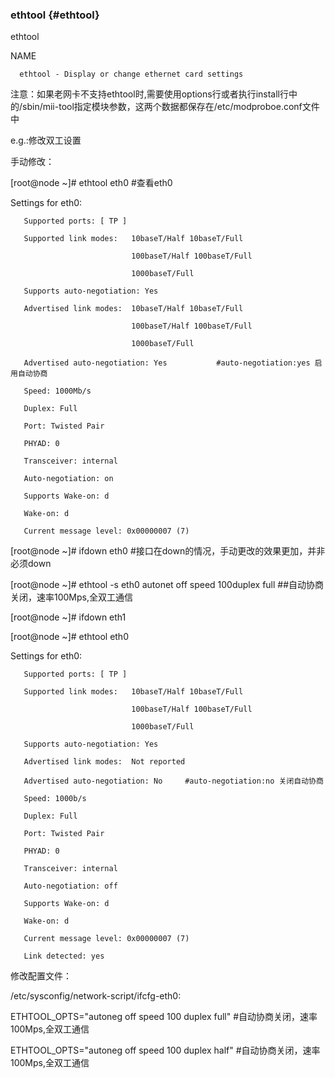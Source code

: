 ### ethtool {#ethtool}

ethtool

NAME

      ethtool - Display or change ethernet card settings

注意：如果老网卡不支持ethtool时,需要使用options行或者执行install行中的/sbin/mii-tool指定模块参数，这两个数据都保存在/etc/modproboe.conf文件中

e.g.:修改双工设置

手动修改：

[root@node ~]# ethtool eth0  #查看eth0

Settings for eth0:

       Supported ports: [ TP ]

       Supported link modes:   10baseT/Half 10baseT/Full

                               100baseT/Half 100baseT/Full

                               1000baseT/Full

       Supports auto-negotiation: Yes                                      

       Advertised link modes:  10baseT/Half 10baseT/Full

                               100baseT/Half 100baseT/Full

                               1000baseT/Full

       Advertised auto-negotiation: Yes           #auto-negotiation:yes 启用自动协商

       Speed: 1000Mb/s

       Duplex: Full

       Port: Twisted Pair

       PHYAD: 0

       Transceiver: internal

       Auto-negotiation: on

       Supports Wake-on: d

       Wake-on: d

       Current message level: 0x00000007 (7)

[root@node ~]# ifdown eth0 #接口在down的情况，手动更改的效果更加，并非必须down

[root@node ~]# ethtool -s eth0 autonet off speed 100duplex full   ##自动协商关闭，速率100Mps,全双工通信

[root@node ~]# ifdown eth1

[root@node ~]# ethtool eth0

Settings for eth0:

       Supported ports: [ TP ]

       Supported link modes:   10baseT/Half 10baseT/Full

                               100baseT/Half 100baseT/Full

                               1000baseT/Full

       Supports auto-negotiation: Yes

       Advertised link modes:  Not reported              

       Advertised auto-negotiation: No     #auto-negotiation:no 关闭自动协商

       Speed: 1000b/s

       Duplex: Full

       Port: Twisted Pair

       PHYAD: 0

       Transceiver: internal

       Auto-negotiation: off

       Supports Wake-on: d

       Wake-on: d

       Current message level: 0x00000007 (7)

       Link detected: yes

修改配置文件：

/etc/sysconfig/network-script/ifcfg-eth0:

ETHTOOL_OPTS=&quot;autoneg off speed 100 duplex full&quot;   #自动协商关闭，速率100Mps,全双工通信

ETHTOOL_OPTS=&quot;autoneg off speed 100 duplex half&quot;   #自动协商关闭，速率100Mps,全双工通信